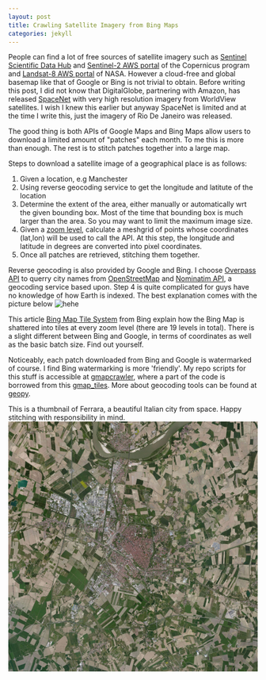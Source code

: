 ```yaml
---
layout: post
title: Crawling Satellite Imagery from Bing Maps
categories: jekyll
---
```


People can find a lot of free sources of satellite imagery such as [Sentinel Scientific Data Hub](https://scihub.copernicus.eu/) 
and [Sentinel-2 AWS portal](http://sentinel-pds.s3-website.eu-central-1.amazonaws.com/) of the Copernicus program
and [Landsat-8 AWS portal](https://aws.amazon.com/public-data-sets/landsat/) of NASA. However a cloud-free and global basemap 
like that of Google or Bing is not trivial to obtain. Before writing this post, I did not know that DigitalGlobe, 
partnering with Amazon, has released [SpaceNet](https://aws.amazon.com/public-data-sets/spacenet/) with very high
resolution imagery from WorldView satellites. I wish I knew this earlier but anyway SpaceNet is limited and at the time 
I write this, just the imagery of Rio De Janeiro was released.

The good thing is both APIs of Google Maps and Bing Maps allow users to download a limited amount of "patches" each month.
To me this is more than enough. The rest is to stitch patches together into a large map. 

Steps to download a satellite image of a geographical place is as follows:
1. Given a location, e.g Manchester
2. Using reverse geocoding service to get the longitude and latitute of the location
3. Determine the extent of the area, either manually or automatically wrt the given bounding box. Most of the time that 
bounding box is much larger than the area. So you may want to limit the maximum image size.
4. Given a [zoom level](), calculate a meshgrid of points whose coordinates (lat,lon) will be used to call the API. At this step,
the longitude and latitude in degrees are converted into pixel coordinates. 
5. Once all patches are retrieved, stitching them together.

Reverse geocoding is also provided by Google and Bing. I choose [Overpass API](http://wiki.openstreetmap.org/wiki/Overpass_API) to 
querry city names from [OpenStreetMap](https://www.openstreetmap.org/) and [Nominatim API](http://wiki.openstreetmap.org/wiki/Nominatim), a geocoding service based upon.
Step 4 is quite complicated for guys have no knowledge of how Earth is indexed.
The best explanation comes with the picture below
![hehe](http://www.learner.org/jnorth/images/graphics/mclass/Lat_Long.gif) 

This article [Bing Map Tile System](https://msdn.microsoft.com/en-us/library/bb259689.aspx) from Bing explain how the Bing Map 
is shattered into tiles at every zoom level (there are 19 levels in total). There is a slight different between Bing and Google, 
in terms of coordinates as well as the basic batch size. Find out yourself.

Noticeably, each patch downloaded from Bing and Google is watermarked of course. I find Bing watermarking is more 'friendly'.
My repo scripts for this stuff is accessible at [gmapcrawler](https://github.com/vodp/mapcrawler), where a part of the 
code is borrowed from this [gmap_tiles](https://github.com/nst/gmap_tiles). More about geocoding tools can be found 
at [geopy](https://github.com/geopy/geopy).

This is a thumbnail of Ferrara, a beautiful Italian city from space. Happy stitching with responsibility in mind.
![Ferrara](assets/images/map_Ferrara_z15.jpg)

